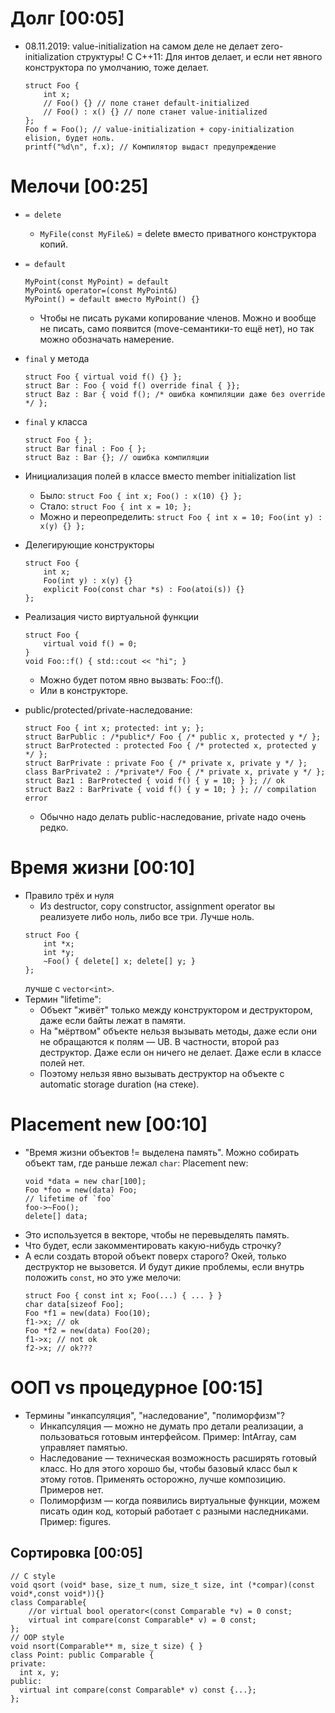 # Долг [00:05]
* 08.11.2019: value-initialization на самом деле не делает zero-initialization структуры!
  С C++11: Для интов делает, и если нет явного конструктора по умолчанию, тоже делает.
  ```
  struct Foo {
      int x;
      // Foo() {} // поле станет default-initialized
      // Foo() : x() {} // поле станет value-initialized
  };
  Foo f = Foo(); // value-initialization + copy-initialization elision, будет ноль.
  printf("%d\n", f.x); // Компилятор выдаст предупреждение
  ```

# Мелочи [00:25]
* `= delete`
    * `MyFile(const MyFile&)` = delete вместо приватного конструктора копий.
* `= default`
    ```
    MyPoint(const MyPoint) = default
    MyPoint& operator=(const MyPoint&)
    MyPoint() = default вместо MyPoint() {}
    ```
    * Чтобы не писать руками копирование членов. Можно и вообще не писать, само появится (move-семантики-то ещё нет), но так можно обозначать намерение.
* `final` у метода
    ```
    struct Foo { virtual void f() {} };
    struct Bar : Foo { void f() override final { }};
    struct Baz : Bar { void f(); /* ошибка компиляции даже без override */ };
    ```
* `final` у класса
    ```
    struct Foo { };
    struct Bar final : Foo { };
    struct Baz : Bar {}; // ошибка компиляции
    ```
* Инициализация полей в классе вместо member initialization list
    * Было: `struct Foo { int x; Foo() : x(10) {} };`
    * Стало: `struct Foo { int x = 10; };`
    * Можно и переопределить: `struct Foo { int x = 10; Foo(int y) : x(y) {} };`
* Делегирующие конструкторы
    ```
    struct Foo {
        int x;
        Foo(int y) : x(y) {}
        explicit Foo(const char *s) : Foo(atoi(s)) {}
    };
    ```
* Реализация чисто виртуальной функции
    ```
    struct Foo {
        virtual void f() = 0;
    }
    void Foo::f() { std::cout << "hi"; }
    ```
    * Можно будет потом явно вызвать: Foo::f().
    * Или в конструкторе.

* public/protected/private-наследование:
    ```
    struct Foo { int x; protected: int y; };
    struct BarPublic : /*public*/ Foo { /* public x, protected y */ };
    struct BarProtected : protected Foo { /* protected x, protected y */ };
    struct BarPrivate : private Foo { /* private x, private y */ };
    class BarPrivate2 : /*private*/ Foo { /* private x, private y */ };
    struct Baz1 : BarProtected { void f() { y = 10; } }; // ok
    struct Baz2 : BarPrivate { void f() { y = 10; } }; // compilation error
    ```
    * Обычно надо делать public-наследование, private надо очень редко.

# Время жизни [00:10]
* Правило трёх и нуля
    * Из destructor, copy constructor, assignment operator вы реализуете либо ноль, либо все три. Лучше ноль.
    ```
    struct Foo {
        int *x;
        int *y;
        ~Foo() { delete[] x; delete[] y; }
    };
    ```
    лучше с `vector<int>`.
* Термин "lifetime":
    * Объект "живёт" только между конструктором и деструктором, даже если байты лежат в памяти.
    * На "мёртвом" объекте нельзя вызывать методы, даже если они не обращаются к полям — UB. В частности, второй раз деструктор. Даже если он ничего не делает. Даже если в классе полей нет.
    * Поэтому нельзя явно вызывать деструктор на объекте с automatic storage duration (на стеке).

# Placement new [00:10]
* "Время жизни объектов != выделена память".
  Можно собирать объект там, где раньше лежал `char`:
  Placement new:
  ```
  void *data = new char[100];
  Foo *foo = new(data) Foo;
  // lifetime of `foo`
  foo->~Foo();
  delete[] data;
  ```
* Это используется в векторе, чтобы не перевыделять память.
* Что будет, если закомментировать какую-нибудь строчку?
* А если создать второй объект поверх старого? Окей, только деструктор не вызовется.
  И будут дикие проблемы, если внутрь положить `const`, но это уже мелочи:
  ```
  struct Foo { const int x; Foo(...) { ... } }
  char data[sizeof Foo];
  Foo *f1 = new(data) Foo(10);
  f1->x; // ok
  Foo *f2 = new(data) Foo(20);
  f1->x; // not ok
  f2->x; // ok???
  ```

# ООП vs процедурное [00:15]
* Термины "инкапсуляция", "наследование", "полиморфизм"?
    * Инкапсуляция — можно не думать про детали реализации, а пользоваться готовым интерфейсом. Пример: IntArray, сам управляет памятью.
    * Наследование — техническая возможность расширять готовый класс. Но для этого хорошо бы, чтобы базовый класс был к этому готов. Применять осторожно, лучше композицию. Примеров нет.
    * Полиморфизм — когда появились виртуальные функции, можем писать один код, который работает с разными наследниками. Пример: figures.

## Сортировка [00:05]
```
// C style
void qsort (void* base, size_t num, size_t size, int (*compar)(const void*,const void*)){}
class Comparable{
    //or virtual bool operator<(const Comparable *v) = 0 const;
    virtual int compare(const Comparable* v) = 0 const;
};
// OOP style
void nsort(Comparable** m, size_t size) { }
class Point: public Comparable {
private:
  int x, y;
public:
  virtual int compare(const Comparable* v) const {...};
};
```
